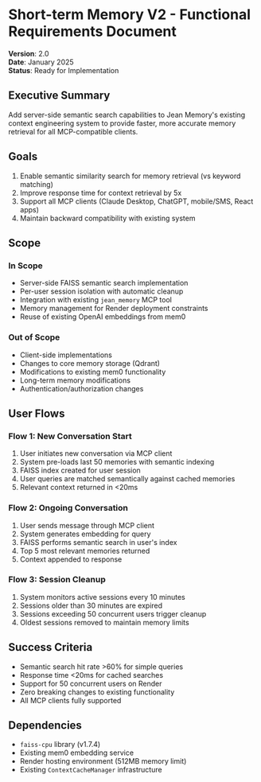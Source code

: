 # Short-term Memory V2 - Functional Requirements Document

**Version**: 2.0  
**Date**: January 2025  
**Status**: Ready for Implementation

## Executive Summary
Add server-side semantic search capabilities to Jean Memory's existing context engineering system to provide faster, more accurate memory retrieval for all MCP-compatible clients.

## Goals
1. Enable semantic similarity search for memory retrieval (vs keyword matching)
2. Improve response time for context retrieval by 5x
3. Support all MCP clients (Claude Desktop, ChatGPT, mobile/SMS, React apps)
4. Maintain backward compatibility with existing system

## Scope

### In Scope
- Server-side FAISS semantic search implementation
- Per-user session isolation with automatic cleanup
- Integration with existing `jean_memory` MCP tool
- Memory management for Render deployment constraints
- Reuse of existing OpenAI embeddings from mem0

### Out of Scope
- Client-side implementations
- Changes to core memory storage (Qdrant)
- Modifications to existing mem0 functionality
- Long-term memory modifications
- Authentication/authorization changes

## User Flows

### Flow 1: New Conversation Start
1. User initiates new conversation via MCP client
2. System pre-loads last 50 memories with semantic indexing
3. FAISS index created for user session
4. User queries are matched semantically against cached memories
5. Relevant context returned in <20ms

### Flow 2: Ongoing Conversation
1. User sends message through MCP client
2. System generates embedding for query
3. FAISS performs semantic search in user's index
4. Top 5 most relevant memories returned
5. Context appended to response

### Flow 3: Session Cleanup
1. System monitors active sessions every 10 minutes
2. Sessions older than 30 minutes are expired
3. Sessions exceeding 50 concurrent users trigger cleanup
4. Oldest sessions removed to maintain memory limits

## Success Criteria
- Semantic search hit rate >60% for simple queries
- Response time <20ms for cached searches
- Support for 50 concurrent users on Render
- Zero breaking changes to existing functionality
- All MCP clients fully supported

## Dependencies
- `faiss-cpu` library (v1.7.4)
- Existing mem0 embedding service
- Render hosting environment (512MB memory limit)
- Existing `ContextCacheManager` infrastructure